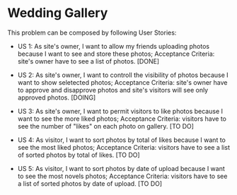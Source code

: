 # Wedding Gallery

This problem can be composed by following User Stories:

- US 1: As site's owner, I want to allow my friends uploading photos because I want to see and store these photos; Acceptance Criteria: site's owner have to see a list of photos. [DONE]

- US 2: As site's owner, I want to controll the visibility of photos because I want to show seletected photos; Acceptance Criteria: site's owner have to approve and disapprove photos and site's visitors will see only approved photos. [DOING]

- US 3: As site's owner, I want to permit visitors to like photos because I want to see the more liked photos; Acceptance Criteria: visitors have to see the number of "likes" on each photo on gallery. [TO DO]

- US 4: As visitor, I want to sort photos by total of likes because I want to see the most liked photos; Acceptance Criteria: visitors have to see a list of sorted photos by total of likes. [TO DO]

- US 5: As visitor, I want to sort photos by date of upload because I want to see the most novels photos; Acceptance Criteria: visitors have to see a list of sorted photos by date of upload. [TO DO]
